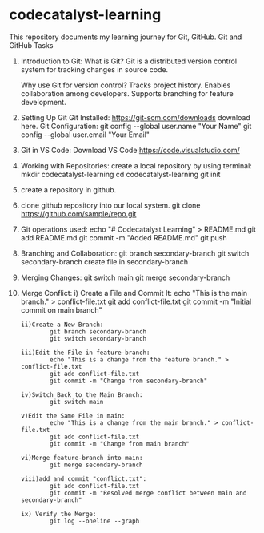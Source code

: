 # codecatalyst-learning
This repository documents my learning journey for Git, GitHub.
Git and GitHub Tasks
1. Introduction to Git:
      What is Git?
      Git is a distributed version control system for tracking changes in source code.
      
      Why use Git for version control?
      Tracks project history.
      Enables collaboration among developers.
      Supports branching for feature development.

2. Setting Up Git
      Git Installed: https://git-scm.com/downloads download here.
      Git Configuration:
      git config --global user.name "Your Name"
      git config --global user.email "Your Email"

3. Git in VS Code:
     Download VS Code:https://code.visualstudio.com/

4. Working with Repositories:
     create a local repository by using terminal:
             mkdir codecatalyst-learning
             cd codecatalyst-learning
             git init

5. create a repository in github.
6. clone github repository into our local system.
      git clone https://github.com/sample/repo.git
7. Git operations used:
       echo "# Codecatalyst Learning" > README.md
       git add README.md
       git commit -m "Added README.md"
       git push
8. Branching and Collaboration:
       git branch secondary-branch
       git switch secondary-branch
       create file in secondary-branch
9.  Merging Changes:
       git switch main
       git merge secondary-branch
10. Merge Conflict:
        i) Create a File and Commit It:
                echo "This is the main branch." > conflict-file.txt
                git add conflict-file.txt
                git commit -m "Initial commit on main branch"
               
        ii)Create a New Branch:
                git branch secondary-branch
                git switch secondary-branch
                
        iii)Edit the File in feature-branch:
                echo "This is a change from the feature branch." > conflict-file.txt
                git add conflict-file.txt
                git commit -m "Change from secondary-branch"
                
        iv)Switch Back to the Main Branch:
                git switch main
                
        v)Edit the Same File in main:
                echo "This is a change from the main branch." > conflict-file.txt
                git add conflict-file.txt
                git commit -m "Change from main branch"
        
        vi)Merge feature-branch into main:
                git merge secondary-branch
    
        viii)add and commit "conflict.txt":
                git add conflict-file.txt
                git commit -m "Resolved merge conflict between main and secondary-branch"
        
        ix) Verify the Merge:
                git log --oneline --graph
     

